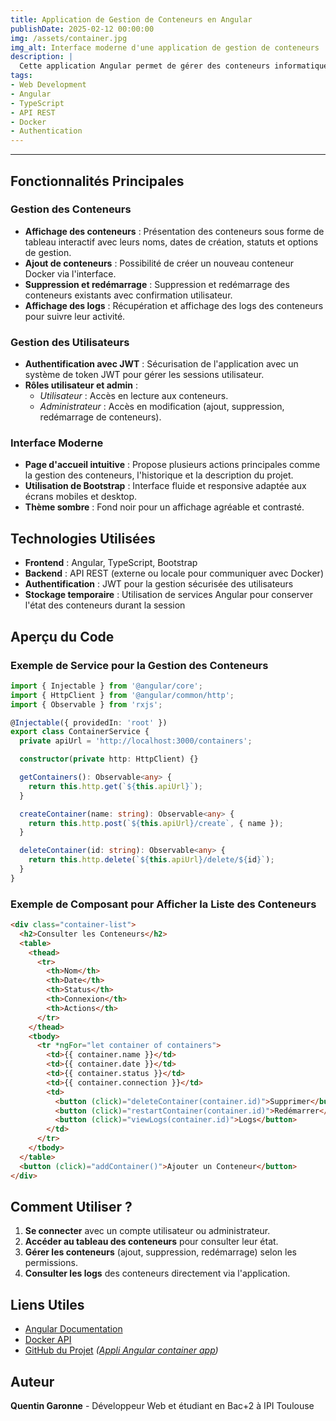 ```yaml
---
title: Application de Gestion de Conteneurs en Angular
publishDate: 2025-02-12 00:00:00
img: /assets/container.jpg
img_alt: Interface moderne d'une application de gestion de conteneurs
description: |
  Cette application Angular permet de gérer des conteneurs informatiques de manière intuitive. Elle propose un tableau interactif affichant les conteneurs existants, avec la possibilité d'en ajouter, de les supprimer et de visualiser leurs logs. La gestion des utilisateurs est également intégrée avec un système d'authentification JWT pour différencier les rôles d'admin et d'utilisateur.
tags:
- Web Development
- Angular
- TypeScript
- API REST
- Docker
- Authentication
---
```

---

## Fonctionnalités Principales

### Gestion des Conteneurs

- **Affichage des conteneurs** : Présentation des conteneurs sous forme de tableau interactif avec leurs noms, dates de création, statuts et options de gestion.
- **Ajout de conteneurs** : Possibilité de créer un nouveau conteneur Docker via l'interface.
- **Suppression et redémarrage** : Suppression et redémarrage des conteneurs existants avec confirmation utilisateur.
- **Affichage des logs** : Récupération et affichage des logs des conteneurs pour suivre leur activité.

### Gestion des Utilisateurs

- **Authentification avec JWT** : Sécurisation de l'application avec un système de token JWT pour gérer les sessions utilisateur.
- **Rôles utilisateur et admin** :
  - *Utilisateur* : Accès en lecture aux conteneurs.
  - *Administrateur* : Accès en modification (ajout, suppression, redémarrage de conteneurs).

### Interface Moderne

- **Page d'accueil intuitive** : Propose plusieurs actions principales comme la gestion des conteneurs, l'historique et la description du projet.
- **Utilisation de Bootstrap** : Interface fluide et responsive adaptée aux écrans mobiles et desktop.
- **Thème sombre** : Fond noir pour un affichage agréable et contrasté.

## Technologies Utilisées

- **Frontend** : Angular, TypeScript, Bootstrap
- **Backend** : API REST (externe ou locale pour communiquer avec Docker)
- **Authentification** : JWT pour la gestion sécurisée des utilisateurs
- **Stockage temporaire** : Utilisation de services Angular pour conserver l'état des conteneurs durant la session

## Aperçu du Code

### Exemple de Service pour la Gestion des Conteneurs

```typescript
import { Injectable } from '@angular/core';
import { HttpClient } from '@angular/common/http';
import { Observable } from 'rxjs';

@Injectable({ providedIn: 'root' })
export class ContainerService {
  private apiUrl = 'http://localhost:3000/containers';

  constructor(private http: HttpClient) {}

  getContainers(): Observable<any> {
    return this.http.get(`${this.apiUrl}`);
  }

  createContainer(name: string): Observable<any> {
    return this.http.post(`${this.apiUrl}/create`, { name });
  }

  deleteContainer(id: string): Observable<any> {
    return this.http.delete(`${this.apiUrl}/delete/${id}`);
  }
}
```

### Exemple de Composant pour Afficher la Liste des Conteneurs

```html
<div class="container-list">
  <h2>Consulter les Conteneurs</h2>
  <table>
    <thead>
      <tr>
        <th>Nom</th>
        <th>Date</th>
        <th>Status</th>
        <th>Connexion</th>
        <th>Actions</th>
      </tr>
    </thead>
    <tbody>
      <tr *ngFor="let container of containers">
        <td>{{ container.name }}</td>
        <td>{{ container.date }}</td>
        <td>{{ container.status }}</td>
        <td>{{ container.connection }}</td>
        <td>
          <button (click)="deleteContainer(container.id)">Supprimer</button>
          <button (click)="restartContainer(container.id)">Redémarrer</button>
          <button (click)="viewLogs(container.id)">Logs</button>
        </td>
      </tr>
    </tbody>
  </table>
  <button (click)="addContainer()">Ajouter un Conteneur</button>
</div>
```

## Comment Utiliser ?

1. **Se connecter** avec un compte utilisateur ou administrateur.
2. **Accéder au tableau des conteneurs** pour consulter leur état.
3. **Gérer les conteneurs** (ajout, suppression, redémarrage) selon les permissions.
4. **Consulter les logs** des conteneurs directement via l'application.

## Liens Utiles

- [Angular Documentation](https://angular.io/docs)
- [Docker API](https://docs.docker.com/engine/api/)
- [GitHub du Projet](#) *([Appli Angular container app](https://github.com/goofrost/Portfolio-GARONNE-Quentin/tree/main/Projets/Projet%20labo%202%20container-app))*

## Auteur

**Quentin Garonne** - Développeur Web et étudiant en Bac+2 à IPI Toulouse

